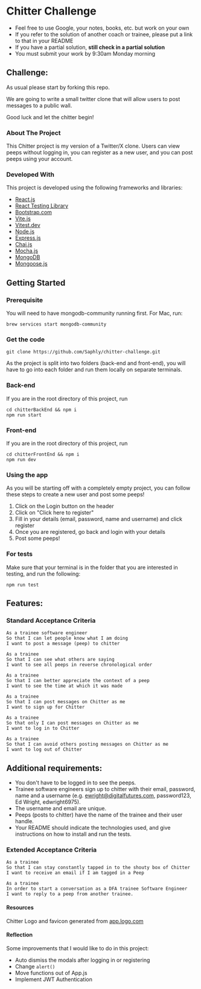 Chitter Challenge
=================

* Feel free to use Google, your notes, books, etc. but work on your own
* If you refer to the solution of another coach or trainee, please put a link to that in your README
* If you have a partial solution, **still check in a partial solution**
* You must submit your work by 9:30am Monday morning

Challenge:
-------

As usual please start by forking this repo.

We are going to write a small twitter clone that will allow users to post messages to a public wall.

Good luck and let the chitter begin!

### About The Project

This Chitter project is my version of a Twitter/X clone. Users can view peeps without logging in, you can register as a new user, and you can post peeps using your account.

### Developed With

This project is developed using the following frameworks and libraries:

<ul>
    <li><a href="https://react.dev/">React.js </a></li>
    <li><a href="https://testing-library.com/docs/react-testing-library/intro/">React Testing Library </a></li>
    <li><a href="https://getbootstrap.com/">Bootstrap.com </a></li>
    <li><a href="https://vitejs.dev/">Vite.js </a></li>
    <li><a href="https://vitest.dev/">Vitest.dev </a></li>
    <li><a href="https://nodejs.org/en">Node.js </a></li>
    <li><a href="https://github.com/expressjs/express">Express.js </a></li>
    <li><a href="https://github.com/chaijs/chai">Chai.js </a></li>
    <li><a href="https://github.com/mochajs/mocha">Mocha.js </a></li>
    <li><a href="https://www.mongodb.com/">MongoDB </a></li>
    <li><a href="https://mongoosejs.com/">Mongoose.js </a></li>
</ul>

## Getting Started

### Prerequisite

You will need to have mongodb-community running first. For Mac, run:
```
brew services start mongodb-community
```

### Get the code 

```
git clone https://github.com/Saphly/chitter-challenge.git
```

As the project is split into two folders (back-end and front-end), you will have to go into each folder and run them locally on separate terminals.


### Back-end

If you are in the root directory of this project, run
```
cd chitterBackEnd && npm i
npm run start
```

### Front-end

If you are in the root directory of this project, run
```
cd chitterFrontEnd && npm i
npm run dev
```

### Using the app

As you will be starting off with a completely empty project, you can follow these steps to create a new user and post some peeps!

<ol>
    <li>Click on the Login button on the header</li>
    <li>Click on "Click here to register"</li>
    <li>Fill in your details (email, password, name and username) and click register</li>
    <li>Once you are registered, go back and login with your details</li>
    <li>Post some peeps!</li>
</ol>

### For tests

Make sure that your terminal is in the folder that you are interested in testing, and run the following: 
```
npm run test
```

Features:
-------

### Standard Acceptance Criteria
```
As a trainee software engineer
So that I can let people know what I am doing  
I want to post a message (peep) to chitter

As a trainee
So that I can see what others are saying  
I want to see all peeps in reverse chronological order

As a trainee
So that I can better appreciate the context of a peep
I want to see the time at which it was made

As a trainee
So that I can post messages on Chitter as me
I want to sign up for Chitter

As a trainee
So that only I can post messages on Chitter as me
I want to log in to Chitter

As a trainee
So that I can avoid others posting messages on Chitter as me
I want to log out of Chitter
```

Additional requirements:
------

* You don't have to be logged in to see the peeps.
* Trainee software engineers sign up to chitter with their email, password, name and a username (e.g. ewright@digitalfutures.com, password123, Ed Wright, edwright6975).
* The username and email are unique.
* Peeps (posts to chitter) have the name of the trainee and their user handle.
* Your README should indicate the technologies used, and give instructions on how to install and run the tests.

### Extended Acceptance Criteria

```
As a trainee
So that I can stay constantly tapped in to the shouty box of Chitter
I want to receive an email if I am tagged in a Peep

As a trainee
In order to start a conversation as a DFA trainee Software Engineer
I want to reply to a peep from another trainee.
```


#### Resources

Chitter Logo and favicon generated from [app.logo.com](https://app.logo.com)

#### Reflection

Some improvements that I would like to do in this project: 
<ul>
    <li>Auto dismiss the modals after logging in or registering</li>
    <li>Change <code>alert()</code> </li>
    <li>Move functions out of App.js</li>
    <li>Implement JWT Authentication</li>
</ul>